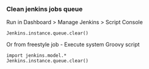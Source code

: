 ### Clean jenkins jobs queue
Run in Dashboard > Manage Jenkins > Script Console
``` console 
Jenkins.instance.queue.clear()
```
Or from freestyle job - Execute system Groovy script
``` console 
import jenkins.model.*
Jenkins.instance.queue.clear()
```
